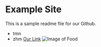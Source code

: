 # Example Site 
This is a sample readme file for our Github.
* tmn
* zhm
[Our Link](https://github.com)
![Image of Food](https://www.google.com/url?sa=i&source=images&cd=&cad=rja&uact=8&ved=2ahUKEwitquDz--zcAhWOfH0KHVusB0oQjRx6BAgBEAU&url=https%3A%2F%2Fwww.youtube.com%2Fwatch%3Fv%3DYCaGYUIfdy4&psig=AOvVaw0XJa2KlWKMFpsMHbyoSret&ust=1534350691476779)